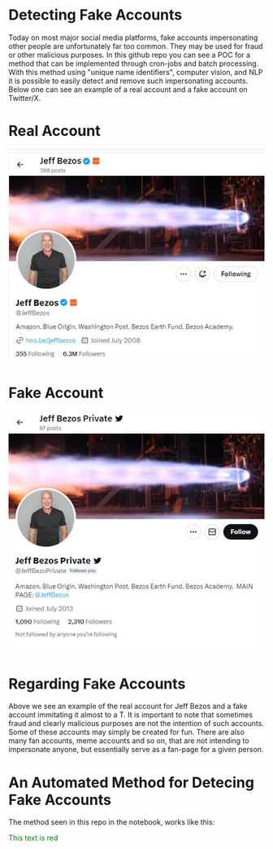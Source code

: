 # Detecting Fake Accounts
Today on most major social media platforms, fake accounts impersonating other people are unfortunately far too common. They may be used for fraud or other malicious purposes. In this github repo you can see a POC for a method that can be implemented through cron-jobs and batch processing. With this method using "unique name identifiers", computer vision, and NLP it is possible to easily detect and remove such impersonating accounts. Below one can see an example of a real account and a fake account on Twitter/X.

# Real Account
![image](https://github.com/tomwillcode/Detecting_Fake_Accounts/blob/master/Resources/Real_Jeff_Bezos.jpg)

# Fake Account
![image](https://github.com/tomwillcode/Detecting_Fake_Accounts/blob/master/Resources/Fake_Jeff_Bezos.jpg)

# Regarding Fake Accounts
Above we see an example of the real account for Jeff Bezos and a fake account immitating it almost to a T. It is important to note that sometimes fraud and clearly malicious purposes are not the intention of such accounts. Some of these accounts may simply be created for fun. There are also many fan accounts, meme accounts and so on, that are not intending to impersonate anyone, but essentially serve as a fan-page for a given person. 

# An Automated Method for Detecing Fake Accounts
The method seen in this repo in the notebook, works like this:

<font color=green>This text is red</font>


